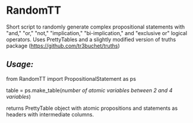 # RandomTT
Short script to randomly generate complex propositional statements with "and," "or," "not," "implication," "bi-implication," and "exclusive or" logical operators.
Uses PrettyTables and a slightly modified version of truths package (https://github.com/tr3buchet/truths)

## _Usage:_
from RandomTT import PropositionalStatement as ps

table = ps.make_table(*number of atomic variables between 2 and 4 variables*)

returns PrettyTable object with atomic propositions and statements as headers with intermediate columns.
